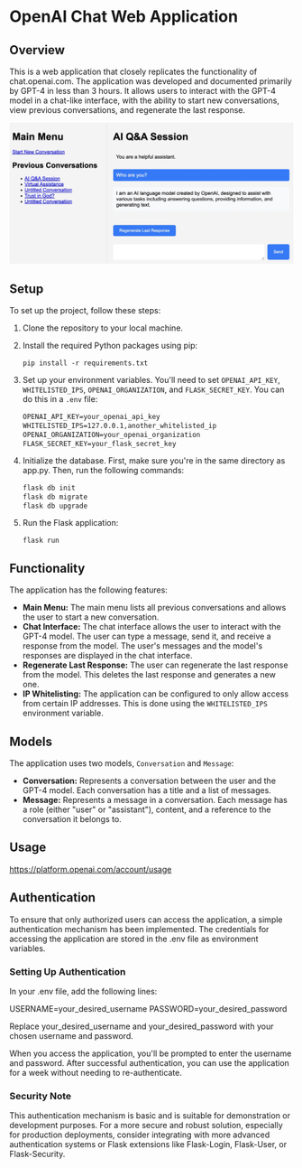 # OpenAI Chat Web Application

## Overview

This is a web application that closely replicates the functionality of chat.openai.com. The application was developed and documented primarily by GPT-4 in less than 3 hours. It allows users to interact with the GPT-4 model in a chat-like interface, with the ability to start new conversations, view previous conversations, and regenerate the last response.

![Screenshot of the application](./demo.jpeg)

## Setup

To set up the project, follow these steps:

1. Clone the repository to your local machine.
2. Install the required Python packages using pip:

    ```
    pip install -r requirements.txt
    ```

3. Set up your environment variables. You'll need to set `OPENAI_API_KEY`, `WHITELISTED_IPS`, `OPENAI_ORGANIZATION`, and `FLASK_SECRET_KEY`. You can do this in a `.env` file:

    ```
    OPENAI_API_KEY=your_openai_api_key
    WHITELISTED_IPS=127.0.0.1,another_whitelisted_ip
    OPENAI_ORGANIZATION=your_openai_organization
    FLASK_SECRET_KEY=your_flask_secret_key
    ```



4. Initialize the database. First, make sure you're in the same directory as app.py. Then, run the following commands:
    ```
    flask db init
    flask db migrate
    flask db upgrade
    ```

5. Run the Flask application:

    ```
    flask run
    ```

## Functionality

The application has the following features:

- **Main Menu:** The main menu lists all previous conversations and allows the user to start a new conversation.
- **Chat Interface:** The chat interface allows the user to interact with the GPT-4 model. The user can type a message, send it, and receive a response from the model. The user's messages and the model's responses are displayed in the chat interface.
- **Regenerate Last Response:** The user can regenerate the last response from the model. This deletes the last response and generates a new one.
- **IP Whitelisting:** The application can be configured to only allow access from certain IP addresses. This is done using the `WHITELISTED_IPS` environment variable.

## Models

The application uses two models, `Conversation` and `Message`:

- **Conversation:** Represents a conversation between the user and the GPT-4 model. Each conversation has a title and a list of messages.
- **Message:** Represents a message in a conversation. Each message has a role (either "user" or "assistant"), content, and a reference to the conversation it belongs to.


## Usage
https://platform.openai.com/account/usage

## Authentication
To ensure that only authorized users can access the application, a simple authentication mechanism has been implemented. The credentials for accessing the application are stored in the .env file as environment variables.

### Setting Up Authentication
In your .env file, add the following lines:

USERNAME=your_desired_username
PASSWORD=your_desired_password

Replace your_desired_username and your_desired_password with your chosen username and password.

When you access the application, you'll be prompted to enter the username and password. After successful authentication, you can use the application for a week without needing to re-authenticate.

### Security Note
This authentication mechanism is basic and is suitable for demonstration or development purposes. For a more secure and robust solution, especially for production deployments, consider integrating with more advanced authentication systems or Flask extensions like Flask-Login, Flask-User, or Flask-Security.